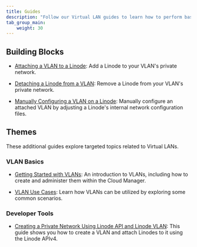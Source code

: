 ```yaml
---
title: Guides
description: "Follow our Virtual LAN guides to learn how to perform basic tasks using the Linode Cloud Manager, like creating a VLAN, attaching Linodes to your VLAN, viewing your VLAN's networking details, and more."
tab_group_main:
    weight: 30
---
```


## Building Blocks

- [Attaching a VLAN to a Linode](/docs/products/networking/vlans/get-started/): Add a Linode to your VLAN's private network.

- [Detaching a Linode from a VLAN](/docs/products/networking/vlans/guides/detach-a-linode-from-your-vlan/): Remove a Linode from your VLAN's private network.

- [Manually Configuring a VLAN on a Linode](/docs/products/networking/vlans/guides/manually-configuring-a-vlan/): Manually configure an attached VLAN by adjusting a Linode's internal network configuration files.


## Themes

These additional guides explore targeted topics related to Virtual LANs.

### VLAN Basics

- [Getting Started with VLANs](/docs/guides/getting-started-with-vlans/): An introduction to VLANs, including how to create and administer them within the Cloud Manager.

- [VLAN Use Cases](/docs/guides/common-linode-vlan-use-cases/): Learn how VLANs can be utilized by exploring some common scenarios.

### Developer Tools

- [Creating a Private Network Using Linode API and Linode VLAN](/docs/guides/vlan-api/): This guide shows you how to create a VLAN and attach Linodes to it using the Linode APIv4.